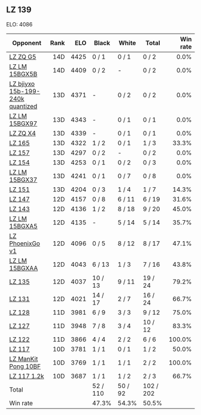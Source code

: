 ## LZ 139 ##

ELO: 4086

Opponent | Rank | ELO | Black | White | Total | Win rate
---------|-----:|----:|-------|-------|-------|-------:
[LZ ZQ G5](LZ%20ZQ%20G5.md) | 14D | 4425 | 0 / 1 | 0 / 1 | 0 / 2 | 0.0%
[LZ LM 15BGX5B](LZ%20LM%2015BGX5B.md) | 14D | 4409 | 0 / 2 | - | 0 / 2 | 0.0%
[LZ bjiyxo 15b-199-240k quantized](LZ%20bjiyxo%2015b-199-240k%20quantized.md) | 13D | 4371 | - | 0 / 2 | 0 / 2 | 0.0%
[LZ LM 15BGX97](LZ%20LM%2015BGX97.md) | 13D | 4343 | - | 0 / 1 | 0 / 1 | 0.0%
[LZ ZQ X4](LZ%20ZQ%20X4.md) | 13D | 4339 | - | 0 / 1 | 0 / 1 | 0.0%
[LZ 165](LZ%20165.md) | 13D | 4322 | 1 / 2 | 0 / 1 | 1 / 3 | 33.3%
[LZ 157](LZ%20157.md) | 13D | 4297 | 0 / 2 | - | 0 / 2 | 0.0%
[LZ 154](LZ%20154.md) | 13D | 4253 | 0 / 1 | 0 / 2 | 0 / 3 | 0.0%
[LZ LM 15BGX37](LZ%20LM%2015BGX37.md) | 13D | 4241 | 0 / 1 | 0 / 7 | 0 / 8 | 0.0%
[LZ 151](LZ%20151.md) | 13D | 4204 | 0 / 3 | 1 / 4 | 1 / 7 | 14.3%
[LZ 147](LZ%20147.md) | 12D | 4157 | 0 / 8 | 6 / 11 | 6 / 19 | 31.6%
[LZ 143](LZ%20143.md) | 12D | 4136 | 1 / 2 | 8 / 18 | 9 / 20 | 45.0%
[LZ LM 15BGXA5](LZ%20LM%2015BGXA5.md) | 12D | 4135 | - | 5 / 14 | 5 / 14 | 35.7%
[LZ PhoenixGo v1](LZ%20PhoenixGo%20v1.md) | 12D | 4096 | 0 / 5 | 8 / 12 | 8 / 17 | 47.1%
[LZ LM 15BGXAA](LZ%20LM%2015BGXAA.md) | 12D | 4043 | 6 / 13 | 1 / 3 | 7 / 16 | 43.8%
[LZ 135](LZ%20135.md) | 12D | 4037 | 10 / 13 | 9 / 11 | 19 / 24 | 79.2%
[LZ 131](LZ%20131.md) | 12D | 4021 | 14 / 17 | 2 / 7 | 16 / 24 | 66.7%
[LZ 128](LZ%20128.md) | 11D | 3981 | 6 / 9 | 3 / 3 | 9 / 12 | 75.0%
[LZ 127](LZ%20127.md) | 11D | 3948 | 7 / 8 | 3 / 4 | 10 / 12 | 83.3%
[LZ 122](LZ%20122.md) | 11D | 3866 | 4 / 4 | 2 / 2 | 6 / 6 | 100.0%
[LZ 117](LZ%20117.md) | 10D | 3781 | 1 / 1 | 0 / 1 | 1 / 2 | 50.0%
[LZ ManKit Pong 10BF](LZ%20ManKit%20Pong%2010BF.md) | 10D | 3769 | 1 / 1 | 1 / 1 | 2 / 2 | 100.0%
[LZ 117 1.2k](LZ%20117%201.2k.md) | 10D | 3687 | 1 / 1 | 1 / 2 | 2 / 3 | 66.7%
Total | | | 52 / 110 | 50 / 92 | 102 / 202 | 
Win rate| | | 47.3% | 54.3% | 50.5% | 
